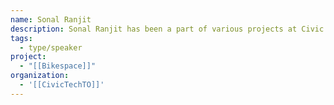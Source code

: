 ```yaml
---
name: Sonal Ranjit
description: Sonal Ranjit has been a part of various projects at Civic Tech Toronto since he first joined the community about 7 years ago. He is a Software Developer by day and avid biker on nights and weekends. He's also obsessed with brewing the perfect cup of coffee, which he attempts every morning.
tags:
  - type/speaker
project:
  - "[[Bikespace]]"
organization:
  - '[[CivicTechTO]]'
---
```

